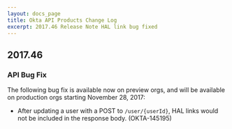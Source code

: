 ```yaml
---
layout: docs_page
title: Okta API Products Change Log
excerpt: 2017.46 Release Note HAL link bug fixed
---
```


## 2017.46

### API Bug Fix

The following bug fix is available now on preview orgs, and will be available on production orgs starting November 28, 2017:

* After updating a user with a POST to `/user/{userId}`, HAL links would not be included in the response body. (OKTA-145195)